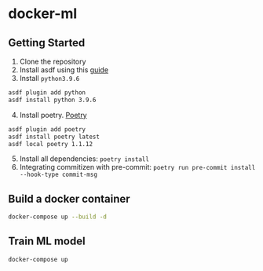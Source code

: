 # docker-ml

## Getting Started

1. Clone the repository
2. Install asdf using this [guide](https://asdf-vm.com/#/core-manage-asdf-vm?id=install)
3. Install `python3.9.6`
```bash
asdf plugin add python
asdf install python 3.9.6
```
4. Install poetry. [Poetry](https://python-poetry.org/docs/)
```bash
asdf plugin add poetry
asdf install poetry latest
asdf local poetry 1.1.12
```
5. Install all dependencies: `poetry install`
6. Integrating commitizen with pre-commit: `poetry run pre-commit install --hook-type commit-msg`

## Build a docker container

```bash
docker-compose up --build -d
```

## Train ML model

```bash
docker-compose up
```